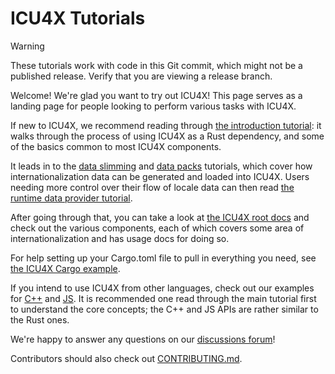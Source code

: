 
# ICU4X Tutorials

> [!WARNING]  
> These tutorials work with code in this Git commit, which might not be a published release. Verify that you are viewing a release branch.

Welcome! We're glad you want to try out ICU4X! This page serves as a landing page for people looking to perform various tasks with ICU4X.

If new to ICU4X, we recommend reading through [the introduction tutorial](quickstart.md): it walks through the process of using ICU4X as a Rust dependency, and some of the basics common to most ICU4X components.

It leads in to the [data slimming](data-slimming.md) and [data packs](data-packs.md) tutorials, which cover how internationalization data can be generated and loaded into ICU4X. Users needing more control over their flow of locale data can then read [the runtime data provider tutorial](data-provider-runtime.md).

After going through that, you can take a look at [the ICU4X root docs][icu-crate-docs] and check out the various components, each of which covers some area of internationalization and has usage docs for doing so.

For help setting up your Cargo.toml file to pull in everything you need, see [the ICU4X Cargo example](../examples/cargo/).

If you intend to use ICU4X from other languages, check out our examples for [C++](../examples/cpp) and [JS](../examples/npm). It is recommended one read through the main tutorial first to understand the core concepts; the C++ and JS APIs are rather similar to the Rust ones.

We're happy to answer any questions on our [discussions forum]!

Contributors should also check out [CONTRIBUTING.md](../../CONTRIBUTING.md).

 [discussions forum]: https://github.com/unicode-org/icu4x/discussions
 [icu-crate-docs]: https://docs.rs/icu/latest/icu/
